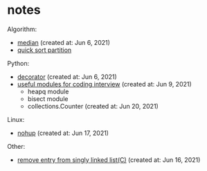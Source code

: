 # notes

Algorithm:
- [median](https://github.com/littlemoon-zh/notes/issues/1) (created at: Jun 6, 2021)
- [quick sort partition](algorithm/sort/quickSort.md)

Python:
- [decorator](https://github.com/littlemoon-zh/notes/issues/2) (created at: Jun 6, 2021)
- [useful modules for coding interview](https://github.com/littlemoon-zh/notes/issues/3) (created at: Jun 9, 2021)
  - heapq module
  - bisect module
  - collections.Counter (created at: Jun 20, 2021)

Linux:
- [nohup](https://github.com/littlemoon-zh/notes/issues/5) (created at: Jun 17, 2021)

Other:
- [remove entry from singly linked list(C)](https://github.com/littlemoon-zh/notes/issues/4) (created at: Jun 16, 2021)
